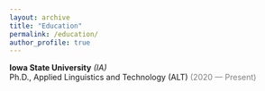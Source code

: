 ```yaml
---
layout: archive
title: "Education"
permalink: /education/
author_profile: true
---
```




**Iowa State University** _(IA)_<br/>
Ph.D., Applied Linguistics and Technology (ALT) <span style="color:grey">(2020 — Present)</span>
